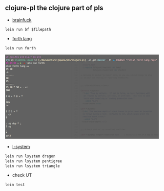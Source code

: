 ## clojure-pl the clojure part of pls

* [brainfuck](https://en.wikipedia.org/wiki/Brainfuck)

```
lein run bf $filepath
```

* [forth lang](https://en.wikipedia.org/wiki/Forth_(programming_language))

```
lein run forth
```

![cleantha](./snapshots/forth-lang.png)

* [l-system](https://en.wikipedia.org/wiki/L-system)

```
lein run lsystem dragon
lein run lsystem pentigree
lein run lsystem triangle
```

* check UT

```
lein test
```